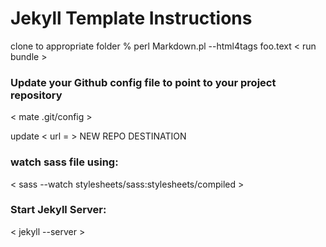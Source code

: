 Jekyll Template Instructions
====================

clone to appropriate folder
% perl Markdown.pl --html4tags foo.text
< run bundle >

### Update your Github config file to point to your project repository
< mate .git/config >

update < url = > NEW REPO DESTINATION

### watch sass file using:
< sass --watch stylesheets/sass:stylesheets/compiled >

### Start Jekyll Server:
< jekyll --server >
